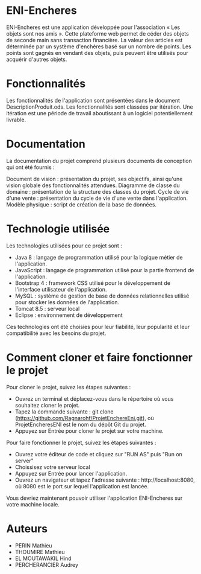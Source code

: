 # ENI-Encheres

ENI-Encheres est une application développée pour l'association « Les objets sont nos amis ». Cette plateforme web permet de céder des objets de seconde main sans transaction financière. La valeur des articles est déterminée par un système d'enchères basé sur un nombre de points. Les points sont gagnés en vendant des objets, puis peuvent être utilisés pour acquérir d'autres objets.

# Fonctionnalités

Les fonctionnalités de l'application sont présentées dans le document DescriptionProduit.ods. Les fonctionnalités sont classées par itération. Une itération est une période de travail aboutissant à un logiciel potentiellement livrable.

# Documentation

La documentation du projet comprend plusieurs documents de conception qui ont été fournis :

Document de vision : présentation du projet, ses objectifs, ainsi qu'une vision globale des fonctionnalités attendues.
Diagramme de classe du domaine : présentation de la structure des classes du projet.
Cycle de vie d'une vente : présentation du cycle de vie d'une vente dans l'application.
Modèle physique : script de création de la base de données.

# Technologie utilisée

Les technologies utilisées pour ce projet sont :

- Java 8 : langage de programmation utilisé pour la logique métier de l'application.
- JavaScript : langage de programmation utilisé pour la partie frontend de l'application.
- Bootstrap 4 : framework CSS utilisé pour le développement de l'interface utilisateur de l'application.
- MySQL : système de gestion de base de données relationnelles utilisé pour stocker les données de l'application.
- Tomcat 8.5 : serveur local
- Eclipse : environnement de développement

Ces technologies ont été choisies pour leur fiabilité, leur popularité et leur compatibilité avec les besoins du projet.

# Comment cloner et faire fonctionner le projet

Pour cloner le projet, suivez les étapes suivantes :

- Ouvrez un terminal et déplacez-vous dans le répertoire où vous souhaitez cloner le projet.
- Tapez la commande suivante : git clone (https://github.com/Ragnarohf/ProjetEnchereEni.git), où ProjetEncheresENI est le nom du dépôt Git du projet.
- Appuyez sur Entrée pour cloner le projet sur votre machine.

Pour faire fonctionner le projet, suivez les étapes suivantes :

- Ouvrez votre éditeur de code et cliquez sur "RUN AS" puis "Run on server"
- Choissisez votre serveur local
- Appuyez sur Entrée pour lancer l'application.
- Ouvrez un navigateur et tapez l'adresse suivante : http://localhost:8080, où 8080 est le port sur lequel l'application est lancée.

Vous devriez maintenant pouvoir utiliser l'application ENI-Encheres sur votre machine locale.

# Auteurs

- PERIN Mathieu
- THOUMIRE Mathieu
- EL MOUTAWAKIL Hind
- PERCHERANCIER Audrey
